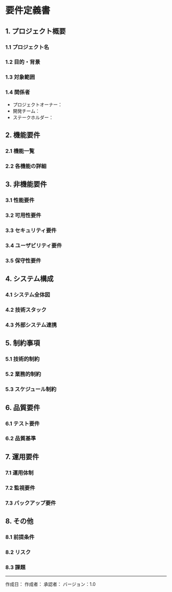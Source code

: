 # 要件定義書

## 1. プロジェクト概要
### 1.1 プロジェクト名

### 1.2 目的・背景

### 1.3 対象範囲

### 1.4 関係者
- プロジェクトオーナー：
- 開発チーム：
- ステークホルダー：

## 2. 機能要件
### 2.1 機能一覧

### 2.2 各機能の詳細

## 3. 非機能要件
### 3.1 性能要件

### 3.2 可用性要件

### 3.3 セキュリティ要件

### 3.4 ユーザビリティ要件

### 3.5 保守性要件

## 4. システム構成
### 4.1 システム全体図

### 4.2 技術スタック

### 4.3 外部システム連携

## 5. 制約事項
### 5.1 技術的制約

### 5.2 業務的制約

### 5.3 スケジュール制約

## 6. 品質要件
### 6.1 テスト要件

### 6.2 品質基準

## 7. 運用要件
### 7.1 運用体制

### 7.2 監視要件

### 7.3 バックアップ要件

## 8. その他
### 8.1 前提条件

### 8.2 リスク

### 8.3 課題

---
作成日：
作成者：
承認者：
バージョン：1.0